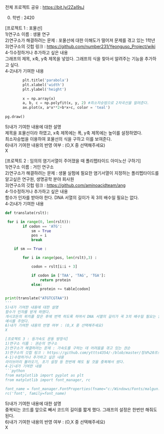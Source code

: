 전체 프로젝트 공유 : https://bit.ly/2ZaI9sJ

0. 학번 : 2420

[프로젝트 1 : 포물선]  
1)연구소 이름 : 생물 연구  
2)연구소가 해결하려는 문제 : 포물선에 대한 이해도가 떨어져 문제를 겪고 있는 1학년  
3)연구소의 깃헙 링크 : https://github.com/number231/Yeonguso_Project/wiki  
4-1)수정하거나 추가하고 싶은 내용  
그래프의 제목, x축, y축 제목을 넣었다. 그래프의 식을 찾아서 알려주는 기능을 추가하고 싶다.  
4-2)내가 기여한 내용  
```python
        plt.title('parabola')
        plt.xlabel('width')
        plt.ylabel('height')
        
        x = np.array(x)
        a, b, c = np.polyfit(x, y, 2) #최소자승법으로 2차곡선을 알려준다.
        ax.plot(x, a*x**2+b*x+c, color = 'teal')
              
pg.draw()
```
5)내가 기여한 내용에 대한 설명  
제목을 포물선이라 하였고, x축 제목에는 폭, y축 제목에는 높이를 설정하였다.  
최소자승법을 이용하여 포물선의 식을 구하고 이를 보여준다.  
6)내가 기여한 내용의 반영 여부 : (O,X 중 선택해주세요)  
X

[프로젝트 2 : 임의의 염기서열이 주어졌을 때 폴리펩타이드 아미노산 구하기]  
1)연구소 이름 : 거인 연구소  
2)연구소가 해결하려는 문제 : 생물 실험에 필요한 염기서열이 지정하는 폴리펩타이드를 알고싶은 연구원, 생명공학 분야 회사원  
3)연구소의 깃헙 링크 : https://github.com/aminoacidteam/ang  
4-1)수정하거나 추가하고 싶은 내용  
함수가 인자를 받아야 한다. DNA 서열의 길이가 꼭 3의 배수일 필요는 없다.  
4-2)내가 기여한 내용  
```python
def translate(rslt):

 for i in range(0, len(rslt)):
        if codon == 'ATG':
            sm = True
            pos = i
            break

    if sm == True :

        for i in range(pos, len(rslt),3) :

            codon = rslt[i:i + 3]

            if codon in ['TAA', 'TAG', 'TGA']:
                return protein
            else: 
                protein += table[codon] 
             
print(translate("ATGTCGTAA"))
'''  
5)내가 기여한 내용에 대한 설명  
함수가 인자를 받게 하였다.  
개시코돈의 위치를 찾은 후에 번역 하도록 하여서 DNA 서열의 길이가 꼭 3의 배수일 필요는 없게 하였다.  
예시를 주었다.  
6)내가 기여한 내용의 반영 여부 : (O,X 중 선택해주세요)  
X  

[프로젝트 3 : 등가속도 운동 방정식]  
1)연구소 이름 : 권순의 연구소  
2)연구소가 해결하려는 문제 : 가속도를 구하는 데 어려움을 겪고 있는 권순  
3)연구소의 깃헙 링크 : https://github.com/yttts4354/-/blob/master/정보%20프로젝트  
4-1)수정하거나 추가하고 싶은 내용  
라이브러리 불러오기, 초기 설정 등 한번에 해도 될 것을 중복해서 썼다.  
4-2)내가 기여한 내용  
```python
from matplotlib import pyplot as plt 
from matplotlib import font_manager, rc 

font_name = font_manager.FontProperties(fname="c:/Windows/Fonts/malgun.ttf").get_name() 
rc('font', family=font_name)
```  
5)내가 기여한 내용에 대한 설명  
중복되는 코드를 앞으로 빼서 코드의 길이를 짧게 했다. 그래프의 설정은 한번만 해줘도 된다.  
6)내가 기여한 내용의 반영 여부 : (O,X 중 선택해주세요)  
X

